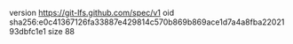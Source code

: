version https://git-lfs.github.com/spec/v1
oid sha256:e0c41367126fa33887e429814c570b869b869ace1d7a4a8fba2202193dbfc1e1
size 88
